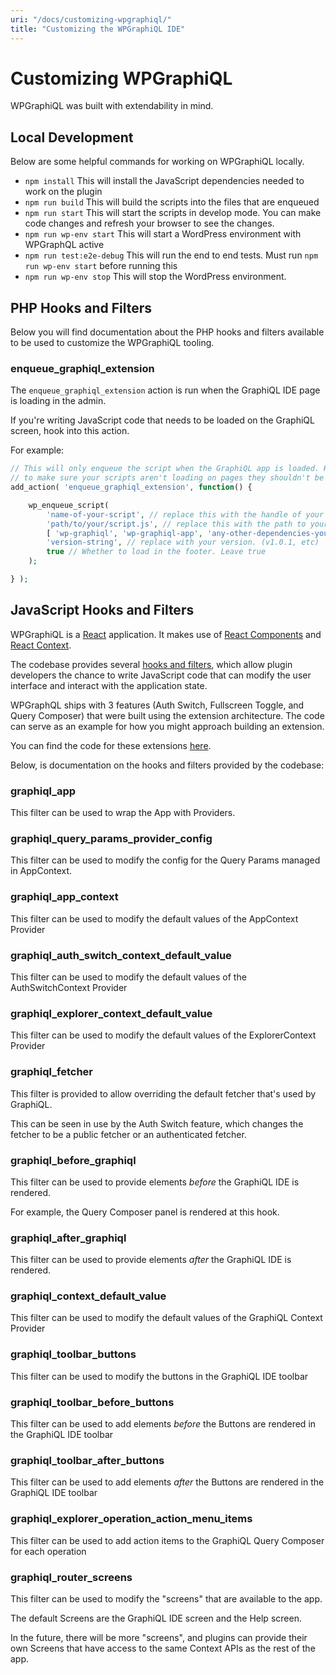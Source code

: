 ```yaml
---
uri: "/docs/customizing-wpgraphiql/"
title: "Customizing the WPGraphiQL IDE"
---
```


# Customizing WPGraphiQL

WPGraphiQL was built with extendability in mind.

## Local Development

Below are some helpful commands for working on WPGraphiQL locally.

- `npm install` This will install the JavaScript dependencies needed to work on the plugin
- `npm run build` This will build the scripts into the files that are enqueued
- `npm run start` This will start the scripts in develop mode. You can make code changes and refresh your browser to see the changes.
- `npm run wp-env start` This will start a WordPress environment with WPGraphQL active
- `npm run test:e2e-debug` This will run the end to end tests. Must run `npm run wp-env start` before running this
- `npm run wp-env stop` This will stop the WordPress environment.

## PHP Hooks and Filters

Below you will find documentation about the PHP hooks and filters available to be used to customize
the WPGraphiQL tooling.

### enqueue\_graphiql\_extension

The `enqueue_graphiql_extension` action is run when the GraphiQL IDE page is loading in the admin.

If you're writing JavaScript code that needs to be loaded on the GraphiQL screen, hook into this action.

For example:

```php
// This will only enqueue the script when the GraphiQL app is loaded. Hook into this action
// to make sure your scripts aren't loading on pages they shouldn't be loading for.
add_action( 'enqueue_graphiql_extension', function() {

    wp_enqueue_script(
        'name-of-your-script', // replace this with the handle of your script
        'path/to/your/script.js', // replace this with the path to your script
        [ 'wp-graphiql', 'wp-graphiql-app', 'any-other-dependencies-you-need' ], // include at least the first 2 to ensure wp-graphiql is loaded before your script
        'version-string', // replace with your version. (v1.0.1, etc)
        true // Whether to load in the footer. Leave true
	);

} );
```

## JavaScript Hooks and Filters

WPGraphiQL is a [React](https://reactjs.org/) application. It makes use of [React Components](https://reactjs.org/docs/components-and-props.html)
and [React Context](https://reactjs.org/docs/context.html).

The codebase provides several [hooks and filters](https://www.ibenic.com/use-wordpress-hooks-package-javascript-apps/),
which allow plugin developers the chance to write JavaScript code that can modify the user interface
and interact with the application state.

WPGraphQL ships with 3 features (Auth Switch, Fullscreen Toggle, and Query Composer) that were built
using the extension architecture. The code can serve as an example for how you might approach building
an extension.

You can find the code for these extensions [here](https://github.com/wp-graphql/wp-graphql/tree/develop/packages/).

Below, is documentation on the hooks and filters provided by the codebase:

### graphiql\_app

This filter can be used to wrap the App with Providers.

### graphiql\_query\_params\_provider\_config

This filter can be used to modify the config for the Query Params managed in AppContext.

### graphiql\_app\_context

This filter can be used to modify the default values of the AppContext Provider

### graphiql\_auth\_switch\_context\_default\_value

This filter can be used to modify the default values of the AuthSwitchContext Provider

### graphiql\_explorer\_context\_default\_value

This filter can be used to modify the default values of the ExplorerContext Provider

### graphiql\_fetcher

This filter is provided to allow overriding the default fetcher that's used by GraphiQL.

This can be seen in use by the Auth Switch feature, which changes the fetcher to be a public fetcher
or an authenticated fetcher.

### graphiql\_before\_graphiql

This filter can be used to provide elements *before* the GraphiQL IDE is rendered.

For example, the Query Composer panel is rendered at this hook.

### graphiql\_after\_graphiql

This filter can be used to provide elements *after* the GraphiQL IDE is rendered.

### graphiql\_context\_default\_value

This filter can be used to modify the default values of the GraphiQL Context Provider

### graphiql\_toolbar\_buttons

This filter can be used to modify the buttons in the GraphiQL IDE toolbar

### graphiql\_toolbar\_before\_buttons

This filter can be used to add elements *before* the Buttons are rendered in the GraphiQL IDE toolbar

### graphiql\_toolbar\_after\_buttons

This filter can be used to add elements *after* the Buttons are rendered in the GraphiQL IDE toolbar

### graphiql\_explorer\_operation\_action\_menu\_items

This filter can be used to add action items to the GraphiQL Query Composer for each operation

### graphiql\_router\_screens

This filter can be used to modify the "screens" that are available to the app.

The default Screens are the GraphiQL IDE screen and the Help screen.

In the future, there will be more "screens", and plugins can provide their own Screens that
have access to the same Context APIs as the rest of the app.
